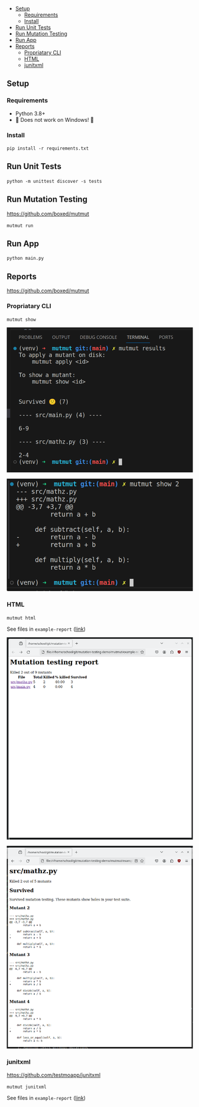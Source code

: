 - [Setup](#setup)
  - [Requirements](#requirements)
  - [Install](#install)
- [Run Unit Tests](#run-unit-tests)
- [Run Mutation Testing](#run-mutation-testing)
- [Run App](#run-app)
- [Reports](#reports)
  - [Propriatary CLI](#propriatary-cli)
  - [HTML](#html)
  - [junitxml](#junitxml)

## Setup

### Requirements

- Python 3.8+
- 🚨 Does not work on Windows! 🚨

### Install

`pip install -r requirements.txt`

## Run Unit Tests

`python -m unittest discover -s tests`

## Run Mutation Testing

https://github.com/boxed/mutmut

`mutmut run`

## Run App

`python main.py`

## Reports

https://github.com/boxed/mutmut

### Propriatary CLI

`mutmut show`

![](readme/cli_1.png)

![](readme/cli_2.png)

### HTML

`mutmut html`

See files in `example-report` ([link](example-report/html/index.html))

![](readme/html.png)

![](readme/html_file.png)

### junitxml

https://github.com/testmoapp/junitxml

`mutmut junitxml`

See files in `example-report` ([link](example-report/junit.xml))
